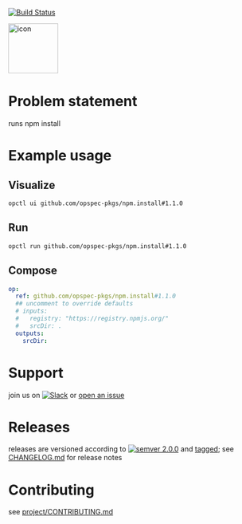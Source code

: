 [![Build Status](https://github.com/opspec-pkgs/npm.install/workflows/build/badge.svg?branch=main)](https://github.com/opspec-pkgs/npm.install/actions?query=workflow%3Abuild+branch%3Amain)

<img src="icon.svg" alt="icon" height="100px">

# Problem statement

runs npm install

# Example usage

## Visualize

```shell
opctl ui github.com/opspec-pkgs/npm.install#1.1.0
```

## Run

```
opctl run github.com/opspec-pkgs/npm.install#1.1.0
```

## Compose

```yaml
op:
  ref: github.com/opspec-pkgs/npm.install#1.1.0
  ## uncomment to override defaults
  # inputs:
  #   registry: "https://registry.npmjs.org/"
  #   srcDir: .
  outputs:
    srcDir:
```

# Support

join us on
[![Slack](https://img.shields.io/badge/slack-opctl-E01563.svg)](https://join.slack.com/t/opctl/shared_invite/zt-51zodvjn-Ul_UXfkhqYLWZPQTvNPp5w)
or
[open an issue](https://github.com/opspec-pkgs/npm.install/issues)

# Releases

releases are versioned according to
[![semver 2.0.0](https://img.shields.io/badge/semver-2.0.0-brightgreen.svg)](http://semver.org/spec/v2.0.0.html)
and [tagged](https://git-scm.com/book/en/v2/Git-Basics-Tagging); see
[CHANGELOG.md](CHANGELOG.md) for release notes

# Contributing

see
[project/CONTRIBUTING.md](https://github.com/opspec-pkgs/project/blob/main/CONTRIBUTING.md)
